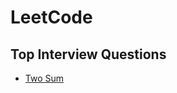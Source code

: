 # LeetCode

## Top Interview Questions

- [Two Sum](https://github.com/karenkao/LeetCode/blob/main/Two%20Sum.md)
